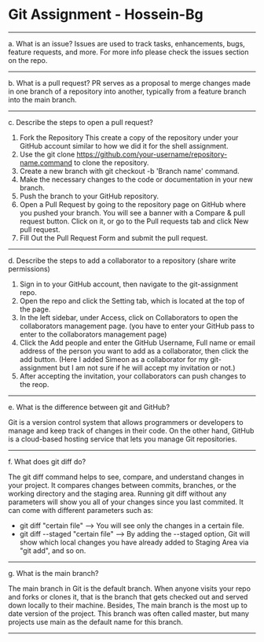 # Git Assignment - Hossein-Bg
----------------------------------------

a. What is an issue?
Issues are used to track tasks, enhancements, bugs, feature requests, and more.
For more info please check the issues section on the repo.

----------------------------------------

b. What is a pull request?
PR serves as a proposal to merge changes made in one branch of a repository into another, typically from a feature branch into the main branch.

----------------------------------------

c. Describe the steps to open a pull request?
1. Fork the Repository
This create a copy of the repository under your GitHub account similar to how we did it for the shell assignment.
2. Use the git clone https://github.com/your-username/repository-name.command to clone the repository.
3. Create a new branch with git checkout -b 'Branch name' command.
4. Make the necessary changes to the code or documentation in your new branch.
5. Push the branch to your GitHub repository.
6. Open a Pull Request by going to the repository page on GitHub where you pushed your branch. You will see a banner with a Compare & pull request button. Click on it, or go to the Pull requests tab and click New pull request.
7. Fill Out the Pull Request Form and submit the pull request.

----------------------------------------

d. Describe the steps to add a collaborator to a repository (share write permissions)
1. Sign in to your GitHub account, then navigate to the git-assignment repo.
2. Open the repo and click the Setting tab, which is located at the top of the page.
3. In the left sidebar, under Access, click on Collaborators to open the collaborators management page. (you have to enter your GitHub pass to enter to the collaborators management page)
4. Click the Add people and enter the GitHub Username, Full name or email address of the person you want to add as a collaborator, then click the add button. (Here I added Simeon as a collaborator for my git-assignment but I am not sure if he will accept my invitation or not.) 
5. After accepting the invitation, your collaborators can push changes to the reop.

----------------------------------------

e. What is the difference between git and GitHub?

Git is a version control system that allows programmers or developers to manage and keep track of changes in their code. On the other hand, GitHub is a cloud-based hosting service that lets you manage Git repositories.

----------------------------------------

f. What does git diff do?

The git diff command helps to see, compare, and understand changes in your project. It compares changes between commits, branches, or the working directory and the staging area. Running git diff without any parameters will show you all of your changes since you last commited.
It can come with different parameters such as:
* git diff "certain file" --> You will see only the changes in a certain file.
* git diff --staged "certain file" --> By adding the --staged option, Git will show which local changes you have already added to Staging Area via "git add", and so on.

----------------------------------------

g. What is the main branch?

The main branch in Git is the default branch. When anyone visits your repo and forks or clones it, that is the branch that gets checked out and served down locally to their machine. Besides, The main branch is the most up to date version of the project. This branch was often called master, but many projects use main as the default name for this branch.

----------------------------------------


